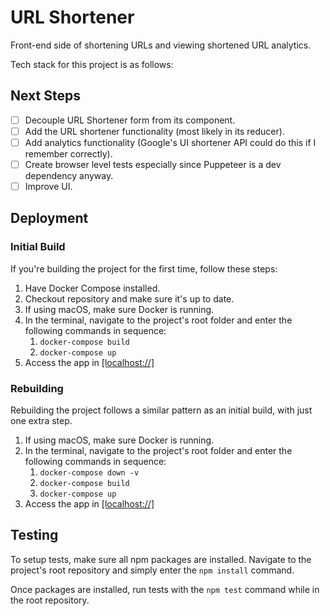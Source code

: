 # URL Shortener

Front-end side of shortening URLs and viewing shortened URL analytics.

Tech stack for this project is as follows:

## Next Steps

- [ ] Decouple URL Shortener form from its component.
- [ ] Add the URL shortener functionality (most likely in its reducer).
- [ ] Add analytics functionality (Google's UI shortener API could do this if I remember correctly).
- [ ] Create browser level tests especially since Puppeteer is a dev dependency anyway.
- [ ] Improve UI.

## Deployment

### Initial Build

If you're building the project for the first time, follow these steps:

 1. Have Docker Compose installed.
 2. Checkout repository and make sure it's up to date.
 3. If using macOS, make sure Docker is running.
 4. In the terminal, navigate to the project's root folder and enter the following commands in sequence:
    1. `docker-compose build`
    2. `docker-compose up`
 5. Access the app in [[localhost://]](http://localhost:8080)

### Rebuilding

Rebuilding the project follows a similar pattern as an initial build, with just one extra step.

  1. If using macOS, make sure Docker is running.
  2. In the terminal, navigate to the project's root folder and enter the following commands in sequence:
     1. `docker-compose down -v`
     2. `docker-compose build`
     3. `docker-compose up`
  3. Access the app in [[localhost://]](http://localhost:8080)

## Testing

To setup tests, make sure all npm packages are installed. Navigate to the project's root repository and simply enter the `npm install` command.

Once packages are installed, run tests with the `npm test` command while in the root repository.